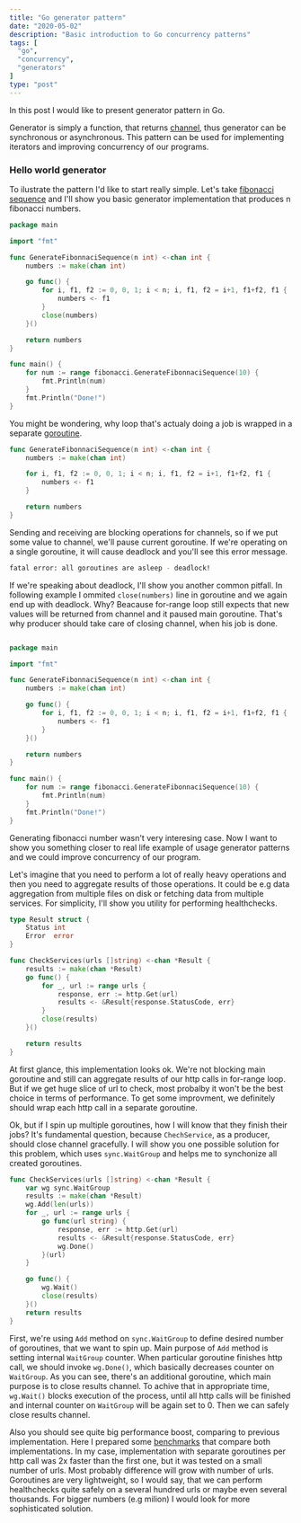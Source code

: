 ```yaml
---
title: "Go generator pattern"
date: "2020-05-02"
description: "Basic introduction to Go concurrency patterns"
tags: [
  "go",
  "concurrency",
  "generators"
]
type: "post"
---
```


In this post I would like to present generator pattern in Go.
<!--more-->
Generator is simply a function, that returns [channel](https://tour.golang.org/concurrency/2), thus
generator can be synchronous or asynchronous. This pattern can be used for implementing iterators and improving concurrency of our programs.

### Hello world generator

To ilustrate the pattern I'd like to start really simple. Let's take [fibonacci sequence](https://en.wikipedia.org/wiki/Fibonacci_number) and I'll show you basic generator implementation
that produces n fibonacci numbers.

```go
package main

import "fmt"

func GenerateFibonnaciSequence(n int) <-chan int {
	numbers := make(chan int)

	go func() {
		for i, f1, f2 := 0, 0, 1; i < n; i, f1, f2 = i+1, f1+f2, f1 {
			numbers <- f1
		}
		close(numbers)
	}()

	return numbers
}

func main() {
	for num := range fibonacci.GenerateFibonnaciSequence(10) {
		fmt.Println(num)
	}
	fmt.Println("Done!")
}

```

You might be wondering, why loop that's actualy doing a job is wrapped in a separate [goroutine](https://golangbot.com/goroutines/).

```go
func GenerateFibonnaciSequence(n int) <-chan int {
	numbers := make(chan int)

	for i, f1, f2 := 0, 0, 1; i < n; i, f1, f2 = i+1, f1+f2, f1 {
		numbers <- f1
	}

	return numbers
}

```

Sending and receiving are blocking operations for channels, so if we put some value to channel, we'll pause current goroutine.
If we're operating on a single goroutine, it will cause deadlock and you'll see this error message.

```bash
fatal error: all goroutines are asleep - deadlock!
```
If we're speaking about deadlock, I'll show you another common pitfall. In following example
I ommited `close(numbers)` line in goroutine and we again end up with deadlock. Why?
Beacause for-range loop still expects that new values will be returned from channel and
it paused main goroutine. That's why producer should take care of closing channel, when his job is done.

```go

package main

import "fmt"

func GenerateFibonnaciSequence(n int) <-chan int {
	numbers := make(chan int)

	go func() {
		for i, f1, f2 := 0, 0, 1; i < n; i, f1, f2 = i+1, f1+f2, f1 {
			numbers <- f1
		}
	}()

	return numbers
}

func main() {
	for num := range fibonacci.GenerateFibonnaciSequence(10) {
		fmt.Println(num)
	}
	fmt.Println("Done!")
}
```

Generating fibonacci number wasn't very interesing case. Now I want to show you something closer to real life example of usage generator patterns
and we could improve concurrency of our program.

Let's imagine that you need to perform a lot of really heavy operations and then you need to aggregate results of those operations. It could be e.g
data aggregation from multiple files on disk or fetching data from multiple services. For simplicity, I'll show you utility for performing healthchecks.

```go
type Result struct {
	Status int
	Error  error
}

func CheckServices(urls []string) <-chan *Result {
	results := make(chan *Result)
	go func() {
		for _, url := range urls {
			response, err := http.Get(url)
			results <- &Result{response.StatusCode, err}
		}
		close(results)
	}()

	return results
}

```

At first glance, this implementation looks ok. We're not blocking main goroutine and still can aggregate results of our http calls in for-range loop.
But if we get huge slice of url to check, most probalby it won't be the best choice in terms of performance. To get some improvment, we definitely should
wrap each http call in a separate goroutine.

Ok, but if I spin up multiple goroutines, how I will know that they finish their jobs? It's fundamental question,
because `ChechService`, as a producer, should close channel gracefully. I will show you one possible solution for this problem, which uses `sync.WaitGroup` and
helps me to synchonize all created goroutines.

```go
func CheckServices(urls []string) <-chan *Result {
	var wg sync.WaitGroup
	results := make(chan *Result)
	wg.Add(len(urls))
	for _, url := range urls {
		go func(url string) {
			response, err := http.Get(url)
			results <- &Result{response.StatusCode, err}
			wg.Done()
		}(url)
	}

	go func() {
		wg.Wait()
		close(results)
	}()
	return results
}
```

First, we're using `Add` method on `sync.WaitGroup` to define desired number of goroutines, that we want to spin up.
Main purpose of `Add` method is setting internal `WaitGroup` counter.
When particular goroutine finishes http call, we should invoke `wg.Done()`, which basically decreases counter on `WaitGroup`.
As you can see, there's an additional goroutine, which main purpose is to close results channel. To achive that in appropriate time,
`wg.Wait()` blocks execution of the process, until all http calls will be finished and internal counter on `WaitGroup` will be again set to 0. Then we can safely close results channel.

Also you should see quite big performance boost, comparing to previous implementation.
Here I prepared some [benchmarks](https://github.com/wbira/golang.concurreny.examples/blob/master/healthcheck/healthcheck_test.go)
that compare both implementations. In my case, implementation with separate goroutines per http call was 2x faster than the first one,
but it was tested on a small number of urls. Most probably difference will grow with number of urls.
Goroutines are very lightweight, so I would say, that we can perform healthchecks quite safely on a several hundred urls or maybe even several thousands. For bigger numbers (e.g milion) I would look for more sophisticated solution.

